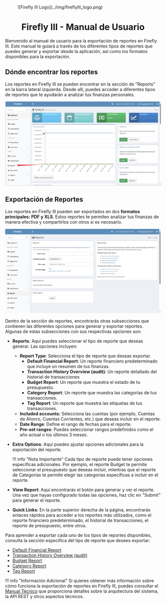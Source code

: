

<figure markdown="span">
![Firefly III Logo](../img/fireflyIII_logo.png)
</figure>

<strong>
    <h1 align="center">Firefly III - Manual de Usuario</h1>
</strong>

Bienvenido al manual de usuario para la exportación de reportes en Firefly III. Este manual te guiará a través de los diferentes tipos de reportes que puedes generar y exportar desde la aplicación, así como los formatos disponibles para la exportación.

## Dónde encontrar los reportes

Los reportes en Firefly III se pueden encontrar en la sección de "Reports" en la barra lateral izquierda. Desde allí, puedes acceder a diferentes tipos de reportes que te ayudarán a analizar tus finanzas personales.

![home](../img/home.png)

## Exportación de Reportes

Los reportes en Firefly III pueden ser exportados en dos **formatos principales: PDF y XLS**. Estos reportes te permiten analizar tus finanzas de manera efectiva y compartirlos con otros si es necesario.

![Exportar Reportes](../img/reports.png)

Dentro de la sección de reportes, encontrarás otras subsecciones que contienen las diferentes opciones para generar y exportar reportes. Algunas de estas subsecciones con sus respectivas opciones son:

- **Reports**: Aquí puedes seleccionar el tipo de reporte que deseas generar. Las opciones incluyen:
    - **Report Type**: Selecciona el tipo de reporte que deseas exportar.
        - **Default Financial Report**: Un reporte financiero predeterminado que incluye un resumen de tus finanzas.
        - **Transaction History Overview (audit)**: Un reporte detallado del historial de transacciones
        - **Budget Report**: Un reporte que muestra el estado de tu presupuesto.
        - **Category Report**: Un reporte que muestra las categorías de tus transacciones.
        - **Tag Report**: Un reporte que muestra las etiquetas de tus transacciones.
    - **Included accounts:** Selecciona las cuentas (por ejemplo, Cuentas de Ahorro, Cuentas Corrientes, etc.) que deseas incluir en el reporte.
    - **Date Range**: Define el rango de fechas para el reporte.
    - **Pre-set ranges**: Puedes seleccionar rangos predefinidos como el año actual o los últimos 3 meses.

- **Extra Options**: Aquí puedes ajustar opciones adicionales para la exportación del reporte.

    !!! info "Nota Importante"
        Cada tipo de reporte puede tener opciones específicas adicionales. Por ejemplo, el reporte Budget te permite seleccionar el presupuesto que deseas incluir, mientras que el reporte de Categorías te permite elegir las categorías específicas a incluir en el reporte.

- **View Report**: Aquí encontrarás el botón para generar y ver el reporte. Una vez que hayas configurado todas las opciones, haz clic en "Submit" para generar el reporte.

- **Quick Links**: En la parte superior derecha de la página, encontrarás enlaces rápidos para acceder a los reportes más utilizados, como el reporte financiero predeterminado, el historial de transacciones, el reporte de presupuesto, entre otros.

Para aprender a exportar cada uno de los tipos de reportes disponibles, consulta la sección específica del tipo de reporte que desees exportar:

- [Default Financial Report](reports/default.md)
- [Transaction History Overview (audit)](reports/transaction_history.md)
- [Budget Report](reports/budget.md)
- [Category Report](reports/category.md)
- [Tag Report](reports/tag.md)

!!! info "Información Adicional"
    Si quieres obtener más información sobre cómo funciona la exportación de reportes en Firefly III, puedes consultar el [Manual Técnico](../manual_tecnico/introduccion.md) que proporciona detalles sobre la arquitectura del sistema, la API REST y otros aspectos técnicos.
